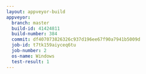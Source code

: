 ```yaml
---
layout: appveyor-build
appveyor:
  branch: master
  build-id: 41424811
  build-number: 384
  commit: df407073826326c937d196ee67f90a7941b5009d
  job-id: t7tk159aiyceq6tu
  job-number: 2
  os-name: Windows
  test-result: 1
---
```

